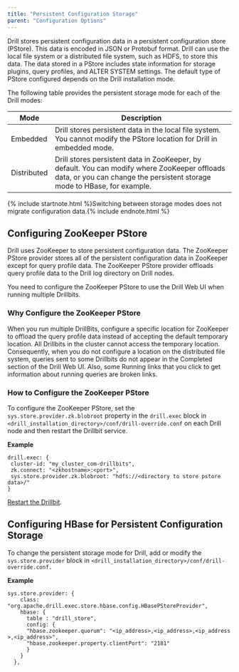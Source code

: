 ```yaml
---
title: "Persistent Configuration Storage"
parent: "Configuration Options"
---
```

Drill stores persistent configuration data in a persistent configuration store
(PStore). This data is encoded in JSON or Protobuf format. Drill can use the
local file system or a distributed file system, such as HDFS, to store this data. The data
stored in a PStore includes state information for storage plugins, query
profiles, and ALTER SYSTEM settings. The default type of PStore configured
depends on the Drill installation mode.

The following table provides the persistent storage mode for each of the Drill
modes:

| Mode        | Description                                                                                                                                                                          |
|-------------|--------------------------------------------------------------------------------------------------------------------------------------------------------------------------------------|
| Embedded    | Drill stores persistent data in the local file system. You cannot modify the PStore location for Drill in embedded mode.                                                             |
| Distributed | Drill stores persistent data in ZooKeeper, by default. You can modify where ZooKeeper offloads data, or you can change the persistent storage mode to HBase, for example.            |
  
{% include startnote.html %}Switching between storage modes does not migrate configuration data.{% include endnote.html %}

## Configuring ZooKeeper PStore

Drill uses ZooKeeper to
store persistent configuration data. The ZooKeeper PStore provider stores all
of the persistent configuration data in ZooKeeper except for query profile
data. The ZooKeeper PStore provider offloads query profile data to the Drill log directory on Drill nodes. 

You need to configure the ZooKeeper PStore to use the Drill Web UI when running multiple Drillbits. 

### Why Configure the ZooKeeper PStore

When you run multiple DrillBits, configure a specific location for ZooKeeper to offload the query profile data instead of accepting the default temporary location. All Drillbits in the cluster cannot access the temporary location. Consequently, when you do not configure a location on the distributed file system, queries sent to some Drillbits do not appear in the Completed section of the Drill Web UI. Also, some Running links that you click to get information about running queries are broken links.

### How to Configure the ZooKeeper PStore

To configure the ZooKeeper PStore, set the `sys.store.provider.zk.blobroot` property in the `drill.exec`
block in `<drill_installation_directory>/conf/drill-override.conf` on each
Drill node and then restart the Drillbit service.

**Example**

	drill.exec: {
	 cluster-id: "my_cluster_com-drillbits",
	 zk.connect: "<zkhostname>:<port>",
	 sys.store.provider.zk.blobroot: "hdfs://<directory to store pstore data>/"
	}

[Restart the Drillbit]({{site.baseurl}}/docs/starting-drill-in-distributed-mode/).

## Configuring HBase for Persistent Configuration Storage

To change the persistent storage mode for Drill, add or modify the
`sys.store.provider` block in `<drill_installation_directory>/conf/drill-
override.conf.`

**Example**

	sys.store.provider: {
	    class: "org.apache.drill.exec.store.hbase.config.HBasePStoreProvider",
	    hbase: {
	      table : "drill_store",
	      config: {
	      "hbase.zookeeper.quorum": "<ip_address>,<ip_address>,<ip_address >,<ip_address>",
	      "hbase.zookeeper.property.clientPort": "2181"
	      }
	    }
	  },

